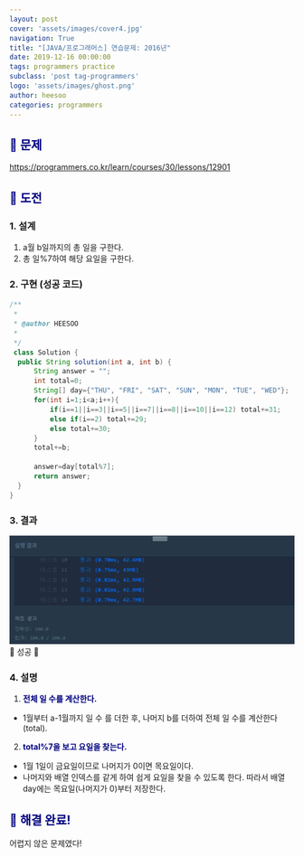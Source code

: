 ```yaml
---
layout: post
cover: 'assets/images/cover4.jpg'
navigation: True
title: "[JAVA/프로그래머스] 연습문제: 2016년"
date: 2019-12-16 00:00:00
tags: programmers practice
subclass: 'post tag-programmers'
logo: 'assets/images/ghost.png'
author: heesoo
categories: programmers
---
```

## <span style="color:navy">👀 문제</span>
<https://programmers.co.kr/learn/courses/30/lessons/12901>

## <span style="color:navy">👊 도전</span>

### 1. 설계
1. a월 b일까지의 총 일을 구한다.
2. 총 일%7하여 해당 요일을 구한다.

### 2. 구현 (성공 코드)
```java
/**
 *
 * @author HEESOO
 *
 */
 class Solution {
  public String solution(int a, int b) {
      String answer = "";
      int total=0;
      String[] day={"THU", "FRI", "SAT", "SUN", "MON", "TUE", "WED"};
      for(int i=1;i<a;i++){
          if(i==1||i==3||i==5||i==7||i==8||i==10||i==12) total+=31;
          else if(i==2) total+=29;
          else total+=30;
      }
      total+=b;

      answer=day[total%7];
      return answer;
  }
}
 ```

### 3. 결과
![실행결과](./assets/images/191216_2.PNG)
🤟 성공 🤟

### 4. 설명
1. **<span style="color:navy">전체 일 수를 계산한다.</span>**
- 1월부터 a-1월까지 일 수 를 더한 후, 나머지 b를 더하여 전체 일 수를 계산한다(total).
2. **<span style="color:navy">total%7을 보고 요일을 찾는다.</span>**
- 1월 1일이 금요일이므로 나머지가 0이면 목요일이다.
- 나머지와 배열 인덱스를 같게 하여 쉽게 요일을 찾을 수 있도록 한다. 따라서 배열 day에는 목요일(나머지가 0)부터 저장한다.

## <span style="color:navy">👏 해결 완료!</span>
어렵지 않은 문제였다!
